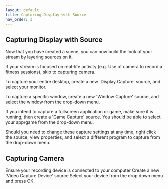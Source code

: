 ```yaml
---
layout: default
title: Capturing Display with Source
nav_order: 3
---
```


## Capturing Display with Source

Now that you have created a scene, you can now build the look of your stream by layering sources on it.

If your stream is focused on real-life activity (e.g. Use of camera to record a fitness sessions), skip to capturing camera. 

To capture your entire desktop, create a new 'Display Capture' source, and select your monitor.

To capture a specific window, create a new 'Window Capture' source, and select the window from the drop-down menu.

If you intend to capture a fullscreen application or game, make sure it is running, then create a 'Game Capture' source.
You should be able to select your app/game from the drop-down menu.

Should you need to change these capture settings at any time, right click the source, view properties, and select a different program to capture from the drop-down menu.

## Capturing Camera

Ensure your recording device is connected to your computer
Create a new 'Video Capture Device' source
Select your device from the drop down menu and press OK.